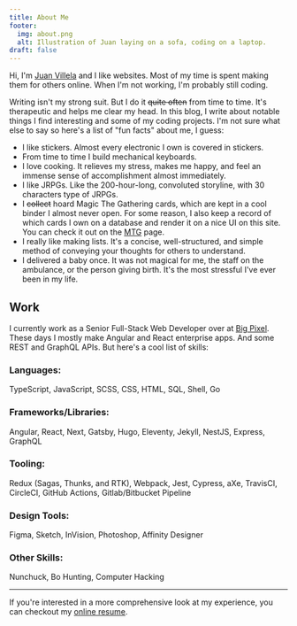 ```yaml
---
title: About Me
footer:
  img: about.png
  alt: Illustration of Juan laying on a sofa, coding on a laptop.
draft: false
---
```


Hi, I'm [Juan Villela](https://www.juanvillela.dev/) and I like websites. Most of my time is spent making them for others online. When I'm not working, I'm probably still coding.

Writing isn't my strong suit. But I do it ~~quite often~~ from time to time. It's therapeutic and helps me clear my head. In this blog, I write about notable things I find interesting and some of my coding projects. I'm not sure what else to say so here's a list of "fun facts" about me, I guess:

- I like stickers. Almost every electronic I own is covered in stickers.
- From time to time I build mechanical keyboards.
- I love cooking. It relieves my stress, makes me happy, and feel an immense sense of accomplishment almost immediately.
- I like JRPGs. Like the 200-hour-long, convoluted storyline, with 30 characters type of JRPGs.
- I ~~collect~~ hoard Magic The Gathering cards, which are kept in a cool binder I almost never open. For some reason, I also keep a record of which cards I own on a database and render it on a nice UI on this site. You can check it out on the [MTG](/mtg/) page.
- I really like making lists. It's a concise, well-structured, and simple method of conveying your thoughts for others to understand.
- I delivered a baby once. It was not magical for me, the staff on the ambulance, or the person giving birth. It's the most stressful I've ever been in my life.

## Work

I currently work as a Senior Full-Stack Web Developer over at [Big Pixel](https://thebigpixel.net/). These days I mostly make Angular and React enterprise apps. And some REST and GraphQL APIs. But here's a cool list of skills:

### Languages:

TypeScript, JavaScript, SCSS, CSS, HTML, SQL, Shell, Go

### Frameworks/Libraries:

Angular, React, Next, Gatsby, Hugo, Eleventy, Jekyll, NestJS, Express, GraphQL

### Tooling:

Redux (Sagas, Thunks, and RTK), Webpack, Jest, Cypress, aXe, TravisCI, CircleCI, GitHub Actions, Gitlab/Bitbucket Pipeline

### Design Tools:

Figma, Sketch, InVision, Photoshop, Affinity Designer

### Other Skills:

Nunchuck, Bo Hunting, Computer Hacking

---

If you're interested in a more comprehensive look at my experience, you can checkout my [online resume](https://resume.juanvillela.dev).
